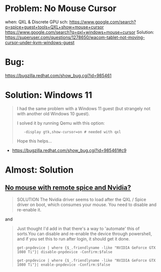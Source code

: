 # Problem: No Mouse Cursor
when: QXL & Discrete GPU
sch: https://www.google.com/search?q=spice+guest+tools+QXL+show+mouse+cursor https://www.google.com/search?q=qxl+windows+mouse+cursor Solution: https://superuser.com/questions/1278650/wacom-tablet-not-moving-cursor-under-kvm-windows-guest

# Bug:
https://bugzilla.redhat.com/show_bug.cgi?id=985461

# Solution: Windows 11
>I had the same problem with a Windows 11 guest (but strangely not with another old Windows 10 guest).
>
>I solved it by running Qemu with this option:
>```
>    -display gtk,show-cursor=on # needed with qxl
>```
>Hope this helps...
- https://bugzilla.redhat.com/show_bug.cgi?id=985461#c9


# Almost: Solution
## [No mouse with remote spice and Nvidia?](https://www.reddit.com/r/VFIO/comments/qiyn8z/no_mouse_with_remote_spice_and_nvidia/)

>SOLUTION
>The Nvidia driver seems to load after the QXL / Spice driver on boot, which consumes your mouse. You need to disable and re-enable it.

and
>Just thought I'd add in that there's a way to 'automate' this of sorts.You can disable and re-enable the device through powershell, and if you set this to run after login, it should get it done.
>
>`get-pnpdevice | where {$_.friendlyname -like "NVIDIA GeForce GTX 1080 Ti"}| disable-pnpdevice -Confirm:$false`
>
>`get-pnpdevice | where {$_.friendlyname -like "NVIDIA GeForce GTX 1080 Ti"}| enable-pnpdevice -Confirm:$false`

